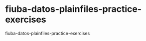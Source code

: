 fiuba-datos-plainfiles-practice-exercises
=========================================

fiuba-datos-plainfiles-practice-exercises